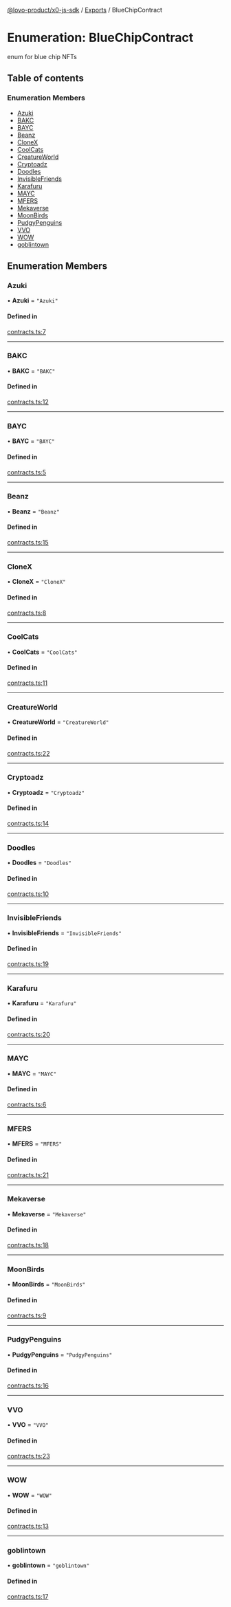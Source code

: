 [@lovo-product/x0-js-sdk](../README.md) / [Exports](../modules.md) / BlueChipContract

# Enumeration: BlueChipContract

enum for blue chip NFTs

## Table of contents

### Enumeration Members

- [Azuki](BlueChipContract.md#azuki)
- [BAKC](BlueChipContract.md#bakc)
- [BAYC](BlueChipContract.md#bayc)
- [Beanz](BlueChipContract.md#beanz)
- [CloneX](BlueChipContract.md#clonex)
- [CoolCats](BlueChipContract.md#coolcats)
- [CreatureWorld](BlueChipContract.md#creatureworld)
- [Cryptoadz](BlueChipContract.md#cryptoadz)
- [Doodles](BlueChipContract.md#doodles)
- [InvisibleFriends](BlueChipContract.md#invisiblefriends)
- [Karafuru](BlueChipContract.md#karafuru)
- [MAYC](BlueChipContract.md#mayc)
- [MFERS](BlueChipContract.md#mfers)
- [Mekaverse](BlueChipContract.md#mekaverse)
- [MoonBirds](BlueChipContract.md#moonbirds)
- [PudgyPenguins](BlueChipContract.md#pudgypenguins)
- [VVO](BlueChipContract.md#vvo)
- [WOW](BlueChipContract.md#wow)
- [goblintown](BlueChipContract.md#goblintown)

## Enumeration Members

### Azuki

• **Azuki** = ``"Azuki"``

#### Defined in

[contracts.ts:7](https://github.com/LOVO-product/x0-js-sdk/blob/886483a/src/contracts.ts#L7)

___

### BAKC

• **BAKC** = ``"BAKC"``

#### Defined in

[contracts.ts:12](https://github.com/LOVO-product/x0-js-sdk/blob/886483a/src/contracts.ts#L12)

___

### BAYC

• **BAYC** = ``"BAYC"``

#### Defined in

[contracts.ts:5](https://github.com/LOVO-product/x0-js-sdk/blob/886483a/src/contracts.ts#L5)

___

### Beanz

• **Beanz** = ``"Beanz"``

#### Defined in

[contracts.ts:15](https://github.com/LOVO-product/x0-js-sdk/blob/886483a/src/contracts.ts#L15)

___

### CloneX

• **CloneX** = ``"CloneX"``

#### Defined in

[contracts.ts:8](https://github.com/LOVO-product/x0-js-sdk/blob/886483a/src/contracts.ts#L8)

___

### CoolCats

• **CoolCats** = ``"CoolCats"``

#### Defined in

[contracts.ts:11](https://github.com/LOVO-product/x0-js-sdk/blob/886483a/src/contracts.ts#L11)

___

### CreatureWorld

• **CreatureWorld** = ``"CreatureWorld"``

#### Defined in

[contracts.ts:22](https://github.com/LOVO-product/x0-js-sdk/blob/886483a/src/contracts.ts#L22)

___

### Cryptoadz

• **Cryptoadz** = ``"Cryptoadz"``

#### Defined in

[contracts.ts:14](https://github.com/LOVO-product/x0-js-sdk/blob/886483a/src/contracts.ts#L14)

___

### Doodles

• **Doodles** = ``"Doodles"``

#### Defined in

[contracts.ts:10](https://github.com/LOVO-product/x0-js-sdk/blob/886483a/src/contracts.ts#L10)

___

### InvisibleFriends

• **InvisibleFriends** = ``"InvisibleFriends"``

#### Defined in

[contracts.ts:19](https://github.com/LOVO-product/x0-js-sdk/blob/886483a/src/contracts.ts#L19)

___

### Karafuru

• **Karafuru** = ``"Karafuru"``

#### Defined in

[contracts.ts:20](https://github.com/LOVO-product/x0-js-sdk/blob/886483a/src/contracts.ts#L20)

___

### MAYC

• **MAYC** = ``"MAYC"``

#### Defined in

[contracts.ts:6](https://github.com/LOVO-product/x0-js-sdk/blob/886483a/src/contracts.ts#L6)

___

### MFERS

• **MFERS** = ``"MFERS"``

#### Defined in

[contracts.ts:21](https://github.com/LOVO-product/x0-js-sdk/blob/886483a/src/contracts.ts#L21)

___

### Mekaverse

• **Mekaverse** = ``"Mekaverse"``

#### Defined in

[contracts.ts:18](https://github.com/LOVO-product/x0-js-sdk/blob/886483a/src/contracts.ts#L18)

___

### MoonBirds

• **MoonBirds** = ``"MoonBirds"``

#### Defined in

[contracts.ts:9](https://github.com/LOVO-product/x0-js-sdk/blob/886483a/src/contracts.ts#L9)

___

### PudgyPenguins

• **PudgyPenguins** = ``"PudgyPenguins"``

#### Defined in

[contracts.ts:16](https://github.com/LOVO-product/x0-js-sdk/blob/886483a/src/contracts.ts#L16)

___

### VVO

• **VVO** = ``"VVO"``

#### Defined in

[contracts.ts:23](https://github.com/LOVO-product/x0-js-sdk/blob/886483a/src/contracts.ts#L23)

___

### WOW

• **WOW** = ``"WOW"``

#### Defined in

[contracts.ts:13](https://github.com/LOVO-product/x0-js-sdk/blob/886483a/src/contracts.ts#L13)

___

### goblintown

• **goblintown** = ``"goblintown"``

#### Defined in

[contracts.ts:17](https://github.com/LOVO-product/x0-js-sdk/blob/886483a/src/contracts.ts#L17)
